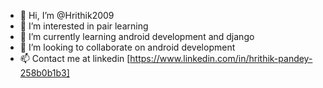 - 👋 Hi, I’m @Hrithik2009
- 👀 I’m interested in pair learning
- 🌱 I’m currently learning android development and django
- 💞️ I’m looking to collaborate on android development
- 📫 Contact me at linkedin [https://www.linkedin.com/in/hrithik-pandey-258b0b1b3]

<!---
Hrithik2009/Hrithik2009 is a ✨ special ✨ repository because its `README.md` (this file) appears on your GitHub profile.
You can click the Preview link to take a look at your changes.
--->
